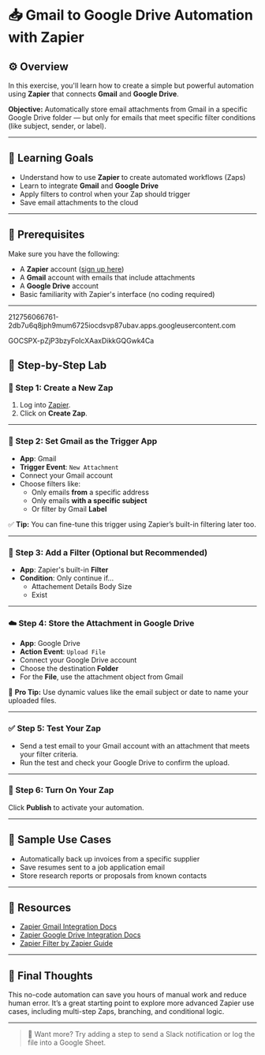 # 📥 Gmail to Google Drive Automation with Zapier

## ⚙️ Overview

In this exercise, you'll learn how to create a simple but powerful automation using **Zapier** that connects **Gmail** and **Google Drive**.

**Objective:** Automatically store email attachments from Gmail in a specific Google Drive folder — but only for emails that meet specific filter conditions (like subject, sender, or label).

---

## 🧠 Learning Goals

- Understand how to use **Zapier** to create automated workflows (Zaps)
- Learn to integrate **Gmail** and **Google Drive**
- Apply filters to control when your Zap should trigger
- Save email attachments to the cloud

---

## 🧰 Prerequisites

Make sure you have the following:

- A **Zapier** account ([sign up here](https://zapier.com/sign-up))
- A **Gmail** account with emails that include attachments
- A **Google Drive** account
- Basic familiarity with Zapier's interface (no coding required)

---

212756066761-2db7u6q8jph9mum6725iocdsvp87ubav.apps.googleusercontent.com

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


## 🧪 Step-by-Step Lab

### 🔁 Step 1: Create a New Zap

1. Log into [Zapier](https://zapier.com).
2. Click on **Create Zap**.

---

### 📩 Step 2: Set Gmail as the Trigger App

- **App**: Gmail
- **Trigger Event**: `New Attachment`
- Connect your Gmail account
- Choose filters like:
  - Only emails **from** a specific address
  - Only emails **with a specific subject**
  - Or filter by Gmail **Label**

✅ **Tip:** You can fine-tune this trigger using Zapier’s built-in filtering later too.

---

### 🧪 Step 3: Add a Filter (Optional but Recommended)

- **App**: Zapier's built-in **Filter**
- **Condition**: Only continue if...
  - Attachement Details Body Size
  - Exist

---

### ☁️ Step 4: Store the Attachment in Google Drive

- **App**: Google Drive
- **Action Event**: `Upload File`
- Connect your Google Drive account
- Choose the destination **Folder**
- For the **File**, use the attachment object from Gmail

🧠 **Pro Tip:** Use dynamic values like the email subject or date to name your uploaded files.

---

### ✅ Step 5: Test Your Zap

- Send a test email to your Gmail account with an attachment that meets your filter criteria.
- Run the test and check your Google Drive to confirm the upload.

---

### 🚀 Step 6: Turn On Your Zap

Click **Publish** to activate your automation.

---

## 📎 Sample Use Cases

- Automatically back up invoices from a specific supplier
- Save resumes sent to a job application email
- Store research reports or proposals from known contacts

---

## 📘 Resources

- [Zapier Gmail Integration Docs](https://zapier.com/apps/gmail/integrations)
- [Zapier Google Drive Integration Docs](https://zapier.com/apps/google-drive/integrations)
- [Zapier Filter by Zapier Guide](https://help.zapier.com/hc/en-us/articles/8496271886989)

---

## 🙌 Final Thoughts

This no-code automation can save you hours of manual work and reduce human error. It’s a great starting point to explore more advanced Zapier use cases, including multi-step Zaps, branching, and conditional logic.

---

> 🧠 Want more? Try adding a step to send a Slack notification or log the file into a Google Sheet.
